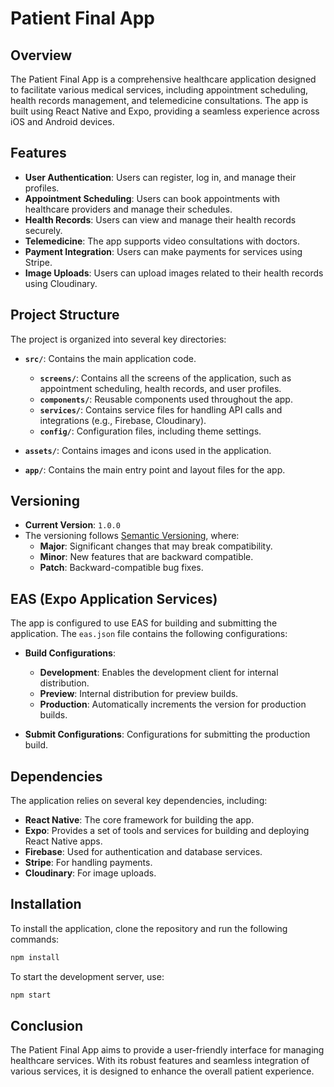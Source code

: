 # Patient Final App

## Overview

The Patient Final App is a comprehensive healthcare application designed to facilitate various medical services, including appointment scheduling, health records management, and telemedicine consultations. The app is built using React Native and Expo, providing a seamless experience across iOS and Android devices.

## Features

- **User Authentication**: Users can register, log in, and manage their profiles.
- **Appointment Scheduling**: Users can book appointments with healthcare providers and manage their schedules.
- **Health Records**: Users can view and manage their health records securely.
- **Telemedicine**: The app supports video consultations with doctors.
- **Payment Integration**: Users can make payments for services using Stripe.
- **Image Uploads**: Users can upload images related to their health records using Cloudinary.

## Project Structure

The project is organized into several key directories:

- **`src/`**: Contains the main application code.
  - **`screens/`**: Contains all the screens of the application, such as appointment scheduling, health records, and user profiles.
  - **`components/`**: Reusable components used throughout the app.
  - **`services/`**: Contains service files for handling API calls and integrations (e.g., Firebase, Cloudinary).
  - **`config/`**: Configuration files, including theme settings.

- **`assets/`**: Contains images and icons used in the application.

- **`app/`**: Contains the main entry point and layout files for the app.

## Versioning

- **Current Version**: `1.0.0`
- The versioning follows [Semantic Versioning](https://semver.org/), where:
  - **Major**: Significant changes that may break compatibility.
  - **Minor**: New features that are backward compatible.
  - **Patch**: Backward-compatible bug fixes.

## EAS (Expo Application Services)

The app is configured to use EAS for building and submitting the application. The `eas.json` file contains the following configurations:

- **Build Configurations**:
  - **Development**: Enables the development client for internal distribution.
  - **Preview**: Internal distribution for preview builds.
  - **Production**: Automatically increments the version for production builds.

- **Submit Configurations**: Configurations for submitting the production build.

## Dependencies

The application relies on several key dependencies, including:

- **React Native**: The core framework for building the app.
- **Expo**: Provides a set of tools and services for building and deploying React Native apps.
- **Firebase**: Used for authentication and database services.
- **Stripe**: For handling payments.
- **Cloudinary**: For image uploads.

## Installation

To install the application, clone the repository and run the following commands:

```bash
npm install
```

To start the development server, use:

```bash
npm start
```

## Conclusion

The Patient Final App aims to provide a user-friendly interface for managing healthcare services. With its robust features and seamless integration of various services, it is designed to enhance the overall patient experience.
